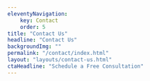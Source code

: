 ```yaml
---
eleventyNavigation:
    key: Contact
    order: 5
title: "Contact Us"
headline: "Contact Us"
backgroundImg: ""
permalink: "/contact/index.html"
layout: "layouts/contact-us.html"
ctaHeadline: "Schedule a Free Consultation"
---
```

